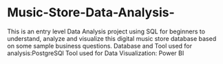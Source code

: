 # Music-Store-Data-Analysis-
This is an entry level Data Analysis project using SQL for beginners to understand, analyze and visualize this digital music store database based on some sample business questions.
Database and Tool used for analysis:PostgreSQl
Tool used for Data Visualization: Power BI
